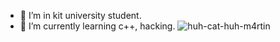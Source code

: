 - 👀 I’m in kit university student.
- 🌱 I’m currently learning c++, hacking.
![huh-cat-huh-m4rtin](https://github.com/igeonbs/igeonbs/assets/149852287/18921a00-ea48-4f26-979e-145940cef68e)
